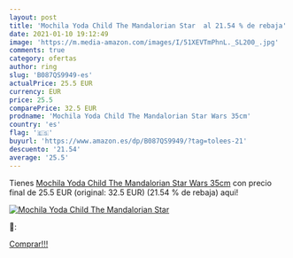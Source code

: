 ```yaml
---
layout: post
title: 'Mochila Yoda Child The Mandalorian Star  al 21.54 % de rebaja'
date: 2021-01-10 19:12:49
image: 'https://m.media-amazon.com/images/I/51XEVTmPhnL._SL200_.jpg'
comments: true
category: ofertas
author: ring
slug: 'B087QS9949-es'
actualPrice: 25.5 EUR
currency: EUR
price: 25.5
comparePrice: 32.5 EUR
prodname: 'Mochila Yoda Child The Mandalorian Star Wars 35cm'
country: 'es'
flag: '🇪🇸'
buyurl: 'https://www.amazon.es/dp/B087QS9949/?tag=tolees-21'
descuento: '21.54'
average: '25.5'
---
```


Tienes [Mochila Yoda Child The Mandalorian Star Wars 35cm](https://www.amazon.es/dp/B087QS9949/?tag=tolees-21) con precio final de  25.5 EUR (original: 32.5 EUR) (21.54 %  de rebaja) aqui!

[![Mochila Yoda Child The Mandalorian Star ](https://m.media-amazon.com/images/I/51XEVTmPhnL._SL200_.jpg)](https://www.amazon.es/dp/B087QS9949/?tag=tolees-21)

🔎:


[Comprar!!!](https://www.amazon.es/dp/B087QS9949/?tag=tolees-21)
